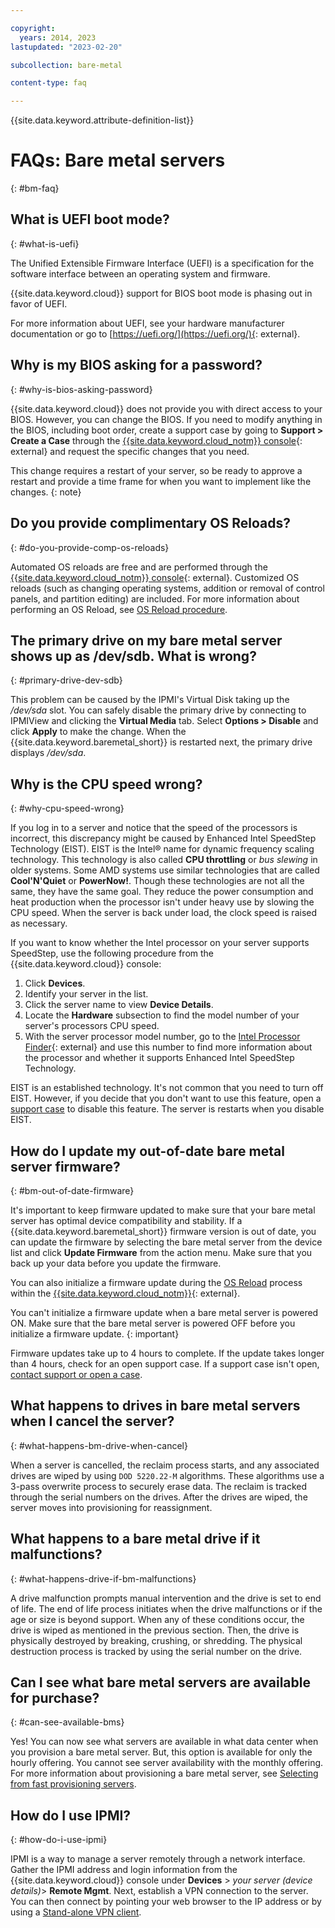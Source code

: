 ```yaml
---

copyright:
  years: 2014, 2023
lastupdated: "2023-02-20"

subcollection: bare-metal

content-type: faq

---
```


{{site.data.keyword.attribute-definition-list}}

# FAQs: Bare metal servers
{: #bm-faq}

## What is UEFI boot mode?
{: #what-is-uefi}

The Unified Extensible Firmware Interface (UEFI) is a specification for the software interface between an operating system and firmware.

{{site.data.keyword.cloud}} support for BIOS boot mode is phasing out in favor of UEFI.

For more information about UEFI, see your hardware manufacturer documentation or go to [https://uefi.org/](https://uefi.org/){: external}.

## Why is my BIOS asking for a password?
{: #why-is-bios-asking-password}

{{site.data.keyword.cloud}} does not provide you with direct access to your BIOS. However, you can change the BIOS. If you need to modify anything in the BIOS, including boot order, create a support case by going to **Support > Create a Case** through the [{{site.data.keyword.cloud_notm}} console](https://cloud.ibm.com/){: external} and request the specific changes that you need.

This change requires a restart of your server, so be ready to approve a restart and provide a time frame for when you want to implement like the changes.
{: note}

## Do you provide complimentary OS Reloads?
{: #do-you-provide-comp-os-reloads}

Automated OS reloads are free and are performed through the [{{site.data.keyword.cloud_notm}} console](https://cloud.ibm.com/){: external}. Customized OS reloads (such as changing operating systems, addition or removal of control panels, and partition editing) are included. For more information about performing an OS Reload, see [OS Reload procedure](/docs/bare-metal?topic=bare-metal-reloading-the-os).

## The primary drive on my bare metal server shows up as /dev/sdb. What is wrong?
{: #primary-drive-dev-sdb}

This problem can be caused by the IPMI's Virtual Disk taking up the _/dev/sda_ slot. You can safely disable the primary drive by connecting to IPMIView and clicking the **Virtual Media** tab. Select **Options > Disable** and click **Apply** to make the change. When the {{site.data.keyword.baremetal_short}} is restarted next, the primary drive displays _/dev/sda_.

## Why is the CPU speed wrong?
{: #why-cpu-speed-wrong}

If you log in to a server and notice that the speed of the processors is incorrect, this discrepancy might be caused by Enhanced Intel SpeedStep Technology (EIST). EIST is the Intel&reg; name for dynamic frequency scaling technology. This technology is also called **CPU throttling** or _bus slewing_ in older systems. Some AMD systems use similar technologies that are called **Cool'N'Quiet** or **PowerNow!**. Though these technologies are not all the same, they have the same goal. They reduce the power consumption and heat production when the processor isn't under heavy use by slowing the CPU speed. When the server is back under load, the clock speed is raised as necessary.

If you want to know whether the Intel processor on your server supports SpeedStep, use the following procedure from the {{site.data.keyword.cloud}} console:

1. Click **Devices**.
1. Identify your server in the list.
1. Click the server name to view **Device Details**.
1. Locate the **Hardware** subsection to find the model number of your server's processors CPU speed.
1. With the server processor model number, go to the [Intel Processor Finder](http://processorfinder.intel.com){: external} and use this number to find more information about the processor and whether it supports Enhanced Intel SpeedStep Technology.

EIST is an established technology. It's not common that you need to turn off EIST. However, if you decide that you don't want to use this feature, open a [support case](/docs/get-support?topic=get-support-using-avatar) to disable this feature. The server is restarts when you disable EIST.

## How do I update my out-of-date bare metal server firmware?
{: #bm-out-of-date-firmware}

It's important to keep firmware updated to make sure that your bare metal server has optimal device compatibility and stability. If a {{site.data.keyword.baremetal_short}} firmware version is out of date, you can update the firmware by selecting the bare metal server from the device list and click **Update Firmware** from the action menu. Make sure that you back up your data before you update the firmware.

You can also initialize a firmware update during the [OS Reload](/docs/bare-metal?topic=bare-metal-reloading-the-os) process within the [{{site.data.keyword.cloud_notm}}](https://cloud.ibm.com/){: external}.

You can't initialize a firmware update when a bare metal server is powered ON. Make sure that the bare metal server is powered OFF before you initialize a firmware update.
{: important}

Firmware updates take up to 4 hours to complete. If the update takes longer than 4 hours, check for an open support case. If a support case isn't open, [contact support or open a case](/docs/get-support?topic=get-support-using-avatar).

## What happens to drives in bare metal servers when I cancel the server?
{: #what-happens-bm-drive-when-cancel}

When a server is cancelled, the reclaim process starts, and any associated drives are wiped by using `DOD 5220.22-M` algorithms. These algorithms use a 3-pass overwrite process to securely erase data. The reclaim is tracked through the serial numbers on the drives. After the drives are wiped, the server moves into provisioning for reassignment.

## What happens to a bare metal drive if it malfunctions?
{: #what-happens-drive-if-bm-malfunctions}

A drive malfunction prompts manual intervention and the drive is set to end of life. The end of life process initiates when the drive malfunctions or if the age or size is beyond support. When any of these conditions occur, the drive is wiped as mentioned in the previous section. Then, the drive is physically destroyed by breaking, crushing, or shredding. The physical destruction process is tracked by using the serial number on the drive.

## Can I see what bare metal servers are available for purchase?
{: #can-see-available-bms}

Yes! You can now see what servers are available in what data center when you provision a bare metal server. But, this option is available for only the hourly offering. You cannot see server availability with the monthly offering. For more information about provisioning a bare metal server, see [Selecting from fast provisioning servers](/docs/bare-metal?topic=bare-metal-bm-select-popular-servers#bm-select-popular-servers).

## How do I use IPMI?
{: #how-do-i-use-ipmi}

IPMI is a way to manage a server remotely through a network interface. Gather the IPMI address and login information from the {{site.data.keyword.cloud}} console under **Devices** > _your server (device details)_> **Remote Mgmt**. Next, establish a VPN connection to the server. You can then connect by pointing your web browser to the IP address or by using a [Stand-alone VPN client](/docs/iaas-vpn?topic=iaas-vpn-standalone-vpn-clients).
